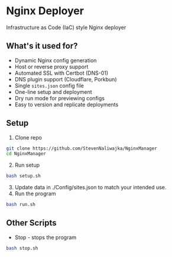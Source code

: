 # Nginx Deployer
Infrastructure as Code (IaC) style Nginx deployer

## What's it used for?

- Dynamic Nginx config generation
- Host or reverse proxy support
- Automated SSL with Certbot (DNS-01)
- DNS plugin support (Cloudflare, Porkbun)
- Single `sites.json` config file
- One-line setup and deployment
- Dry run mode for previewing configs
- Easy to version and replicate deployments


## Setup
1) Clone repo
```bash
git clone https://github.com/StevenNaliwajka/NginxManager
cd NginxManager
```
2) Run setup
```bash
bash setup.sh
```
3) Update data in ./Config/sites.json to match your intended use.
4) Run the program
```bash
bash run.sh
```


## Other Scripts

- Stop - stops the program
```bash
bash stop.sh
```
